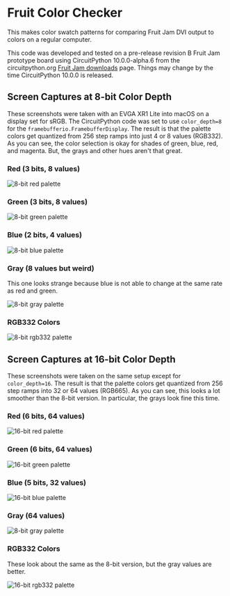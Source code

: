 <!-- SPDX-License-Identifier: MIT -->
<!-- SPDX-FileCopyrightText: Copyright 2025 Sam Blenny -->
# Fruit Color Checker

This makes color swatch patterns for comparing Fruit Jam DVI output to colors
on a regular computer.

This code was developed and tested on a pre-release revision B Fruit Jam
prototype board using CircuitPython 10.0.0-alpha.6 from the circuitpython.org
[Fruit Jam downloads](https://circuitpython.org/board/adafruit_fruit_jam/) page.
Things may change by the time CircuitPython 10.0.0 is released.


## Screen Captures at 8-bit Color Depth

These screenshots were taken with an EVGA XR1 Lite into macOS on a display set
for sRGB. The CircuitPython code was set to use `color_depth=8` for the
`framebufferio.FramebufferDisplay`. The result is that the palette colors get
quantized from 256 step ramps into just 4 or 8 values (RGB332). As you can see,
the color selection is okay for shades of green, blue, red, and magenta. But,
the grays and other hues aren't that great.


### Red (3 bits, 8 values)

![8-bit red palette](png/8-bit-red.png)


### Green (3 bits, 8 values)

![8-bit green palette](png/8-bit-green.png)


### Blue (2 bits, 4 values)

![8-bit blue palette](png/8-bit-blue.png)


### Gray (8 values but weird)

This one looks strange because blue is not able to change at the same rate as
red and green.

![8-bit gray palette](png/8-bit-gray.png)


### RGB332 Colors

![8-bit rgb332 palette](png/8-bit-rgb332.png)


## Screen Captures at 16-bit Color Depth

These screenshots were taken on the same setup except for `color_depth=16`. The
result is that the palette colors get quantized from 256 step ramps into 32 or
64 values (RGB665). As you can see, this looks a lot smoother than the 8-bit
version. In particular, the grays look fine this time.


### Red (6 bits, 64 values)

![16-bit red palette](png/16-bit-red.png)


### Green (6 bits, 64 values)

![16-bit green palette](png/16-bit-green.png)


### Blue (5 bits, 32 values)

![16-bit blue palette](png/16-bit-blue.png)


### Gray (64 values)

![8-bit gray palette](png/16-bit-gray.png)


### RGB332 Colors

These look about the same as the 8-bit version, but the gray values are better.

![16-bit rgb332 palette](png/16-bit-rgb332.png)
